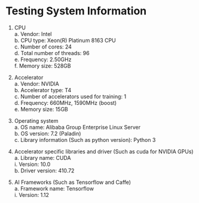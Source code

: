 # Testing System Information

1. CPU<br />
	a. Vendor: Intel<br />
	b. CPU type: Xeon(R) Platinum 8163 CPU<br />
	c. Number of cores: 24<br />
	d. Total number of threads: 96<br />
	e. Frequency: 2.50GHz<br />
	f. Memory size: 528GB<br />

2. Accelerator<br />
	a. Vendor: NVIDIA<br />
	b. Accelerator type: T4<br />
	c. Number of accelerators used for training: 1<br />
	d. Frequency: 660MHz, 1590MHz (boost)<br />
	e. Memory size: 15GB<br />

3. Operating system<br />
	a. OS name: Alibaba Group Enterprise Linux Server<br />
	b. OS version: 7.2 (Paladin)<br />
	c. Library information (Such as python version): Python 3<br />

4. Accelerator specific libraries and driver (Such as cuda for NVIDIA GPUs)<br />
	a. Library name: CUDA<br />
		i. Version: 10.0<br />
	b. Driver version: 410.72<br />

5. AI Frameworks (Such as Tensorflow and Caffe)<br />
	a. Framework name: Tensorflow<br />
		i. Version: 1.12<br />
